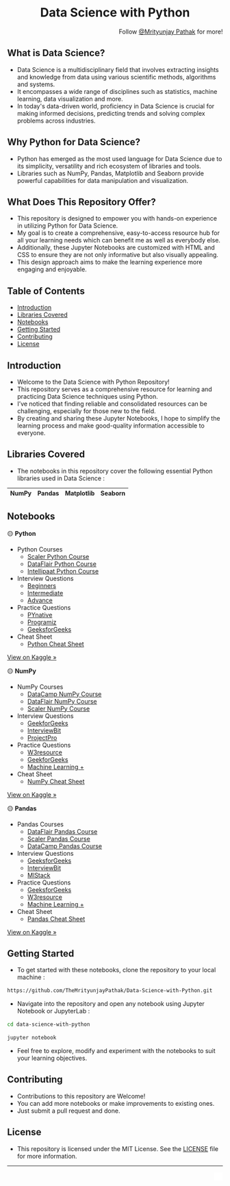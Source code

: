 <h1 align="center" id="header">Data Science with Python</h1>

<p align="right">Follow <a href="https://github.com/TheMrityunjayPathak" align="right">@Mrityunjay Pathak</a> for more!</p>

## What is Data Science?
- Data Science is a multidisciplinary field that involves extracting insights and knowledge from data using various scientific methods, algorithms and systems.
- It encompasses a wide range of disciplines such as statistics, machine learning, data visualization and more.
- In today's data-driven world, proficiency in Data Science is crucial for making informed decisions, predicting trends and solving complex problems across industries.

## Why Python for Data Science?
- Python has emerged as the most used language for Data Science due to its simplicity, versatility and rich ecosystem of libraries and tools. 
- Libraries such as NumPy, Pandas, Matplotlib and Seaborn provide powerful capabilities for data manipulation and visualization.

## What Does This Repository Offer?
- This repository is designed to empower you with hands-on experience in utilizing Python for Data Science.
- My goal is to create a comprehensive, easy-to-access resource hub for all your learning needs which can benefit me as well as everybody else.
- Additionally, these Jupyter Notebooks are customized with HTML and CSS to ensure they are not only informative but also visually appealing.
- This design approach aims to make the learning experience more engaging and enjoyable.

## Table of Contents

- [Introduction](#introduction)
- [Libraries Covered](#libraries-covered)
- [Notebooks](#notebooks)
- [Getting Started](#getting-started)
- [Contributing](#contributing)
- [License](#license)

## Introduction

- Welcome to the Data Science with Python Repository!
- This repository serves as a comprehensive resource for learning and practicing Data Science techniques using Python.
- I’ve noticed that finding reliable and consolidated resources can be challenging, especially for those new to the field.
- By creating and sharing these Jupyter Notebooks, I hope to simplify the learning process and make good-quality information accessible to everyone.

## Libraries Covered

- The notebooks in this repository cover the following essential Python libraries used in Data Science :

| NumPy | Pandas | Matplotlib | Seaborn |
|:--:|:--:|:--:|:--:|

## Notebooks

🟡 **Python**
- Python Courses
  - [Scaler Python Course](https://www.scaler.com/topics/course/python-for-beginners/)
  - [DataFlair Python Course](https://data-flair.training/courses/python-course/)
  - [Intellipaat Python Course](https://intellipaat.com/academy/course/introduction-to-python-programming-free-course/)
- Interview Questions
  - [Beginners](https://data-flair.training/blogs/top-python-interview-questions-answer/)
  - [Intermediate](https://data-flair.training/blogs/python-interview-questions/)
  - [Advance](https://data-flair.training/blogs/python-programming-interview-questions/)
- Practice Questions
  - [PYnative](https://pynative.com/python-exercises-with-solutions/)
  - [Programiz](https://www.programiz.com/python-programming/examples)
  - [GeeksforGeeks](https://www.geeksforgeeks.org/python-programming-examples/)
- Cheat Sheet
  - [Python Cheat Sheet](https://www.pythoncheatsheet.org/)

[View on Kaggle »](https://www.kaggle.com/code/themrityunjaypathak/python-a-complete-guide)

🟡 **NumPy**
- NumPy Courses
  - [DataCamp NumPy Course](https://www.datacamp.com/courses/introduction-to-numpy)
  - [DataFlair NumPy Course](https://data-flair.training/courses/free-numpy-course-hindi/)
  - [Scaler NumPy Course](https://www.scaler.com/topics/numpy/)
- Interview Questions
  - [GeekforGeeks](https://www.geeksforgeeks.org/numpy-interview-questions/)
  - [InterviewBit](https://www.interviewbit.com/numpy-interview-questions/)
  - [ProjectPro](https://www.projectpro.io/article/numpy-interview-questions-and-answers/980)
- Practice Questions
  - [W3resource](https://www.w3resource.com/python-exercises/numpy/index.php)
  - [GeekforGeeks](https://www.geeksforgeeks.org/python-numpy-practice-exercises-questions-and-solutions/)
  - [Machine Learning +](https://www.machinelearningplus.com/python/101-numpy-exercises-python/)
- Cheat Sheet
  - [NumPy Cheat Sheet](https://images.datacamp.com/image/upload/v1676302459/Marketing/Blog/Numpy_Cheat_Sheet.pdf)

[View on Kaggle »](https://www.kaggle.com/code/themrityunjaypathak/numpy-a-complete-guide)

🟡 **Pandas**
- Pandas Courses
  - [DataFlair Pandas Course](https://data-flair.training/blogs/pandas-tutorials-home/)
  - [Scaler Pandas Course](https://www.scaler.com/topics/pandas/)
  - [DataCamp Pandas Course](https://www.datacamp.com/courses/data-manipulation-with-pandas)
- Interview Questions
  - [GeeksforGeeks](https://www.geeksforgeeks.org/pandas-interview-questions/)
  - [InterviewBit](https://www.interviewbit.com/pandas-interview-questions/)
  - [MlStack](https://www.mlstack.cafe/blog/pandas-python-interview-questions)
- Practice Questions
  - [GeeksforGeeks](https://www.geeksforgeeks.org/pandas-practice-excercises-questions-and-solutions/)
  - [W3resource](https://www.w3resource.com/python-exercises/pandas/index.php)
  - [Machine Learning +](https://www.machinelearningplus.com/python/101-pandas-exercises-python/)
- Cheat Sheet
  - [Pandas Cheat Sheet](https://pandas.pydata.org/Pandas_Cheat_Sheet.pdf)

[View on Kaggle »](https://www.kaggle.com/code/themrityunjaypathak/pandas-a-complete-guide) 

## Getting Started

- To get started with these notebooks, clone the repository to your local machine :

```bash
https://github.com/TheMrityunjayPathak/Data-Science-with-Python.git
```

- Navigate into the repository and open any notebook using Jupyter Notebook or JupyterLab :

```bash
cd data-science-with-python
```

```bash
jupyter notebook
```

- Feel free to explore, modify and experiment with the notebooks to suit your learning objectives.

## Contributing

- Contributions to this repository are Welcome!
- You can add more notebooks or make improvements to existing ones.
- Just submit a pull request and done.

## License

- This repository is licensed under the MIT License. See the [LICENSE](./LICENSE) file for more information.

---
<div align="right">
  <a href="#header"><img src="https://github.com/TheMrityunjayPathak/TheMrityunjayPathak/blob/main/arrow.png" width="4%"></a>
</div>
